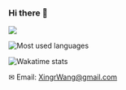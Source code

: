 ### Hi there 👋

<!--
**XingruiWang/XingruiWang** is a ✨ _special_ ✨ repository because its `README.md` (this file) appears on your GitHub profile.

Here are some ideas to get you started:

- 🔭 I’m currently working on ...
- 🌱 I’m currently learning ...
- 👯 I’m looking to collaborate on ...
- 🤔 I’m looking for help with ...
- 💬 Ask me about ...
- 📫 How to reach me: ...
- 😄 Pronouns: ...
- ⚡ Fun fact: ...
-->

![](https://github-readme-stats.vercel.app/api?username=XingruiWang&show_icons=true&count_private=true&theme=default&icon_color=80ed99&title_color=38a3a5)

![Most used languages](https://github-readme-stats.vercel.app/api/top-langs/?username=XingruiWang&hide=Jupyter%20Notebook&langs_count=5&layout=compact&theme=default&title_color=38a3a5&icon_color=80ed99)

![Wakatime stats](https://github-readme-stats.vercel.app/api/wakatime?username=xingruiwang&theme=default&title_color=38a3a5&icon_color=80ed99)



✉ Email: XingrWang@gmail.com

